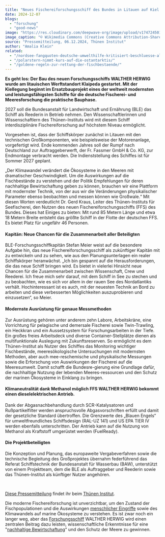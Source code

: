 ```yaml
---
title: "Neues Fischereiforschungsschiff des Bundes in Litauen auf Kiel gelegt"
date: 2024-12-07
blogs: 
  - "forschung"
  - "good-news"
image: "https://res.cloudinary.com/deepwave-org/image/upload/v1747245012/deepwave.org/walther_herwig_III_forschungsschiff_wikimedia_commons.jpg"
image_caption: "© Wikimedia Commons (Creative Commons Attribution-Share Alike 3.0 Unported)"
source: "Pressemitteilung, 06.12.2024, Thünen Institut"
author: "Amalia Klein"
related: 
  - "/nordsee-fangquoten-deutsche-umwelthilfe-kritisiert-beschluesse-als-unzureichend/"
  - "/polarstern-nimmt-kurs-auf-die-ostantarktis/"
  - "/goldene-regeln-zur-rettung-der-fischbestaende/"
---
```


**Es geht los: Der Bau des neuen Forschungsschiffs WALTHER HERWIG wurde am litauischen Werftstandort Klaipeda gestartet. Mit der Kiellegung beginnt im Ersatzbauprojekt eines der weltweit modernsten und leistungsfähigsten Schiffe für die deutsche Fischerei- und Meeresforschung die praktische Bauphase.**

2027 soll die Bundesanstalt für Landwirtschaft und Ernährung (BLE) das Schiff als Reederin in Betrieb nehmen. Den Wissenschaftlerinnen und Wissenschaftlern des Thünen-Instituts wird mit diesem Schiff interdisziplinäre Fischereiforschung auf höchstem Niveau ermöglicht.

Vorgesehen ist, dass der Schiffskörper zunächst in Litauen mit den technischen Großkomponenten, wie beispielsweise der Motorenanlage, vorgefertigt wird. Ende kommenden Jahres soll der Rumpf nach Deutschland zur Auftraggeberwerft, der Fr. Fassmer GmbH & Co. KG, zur Endmontage verbracht werden. Die Indienststellung des Schiffes ist für Sommer 2027 geplant.

„Der Klimawandel verändert die Ökosysteme in den Meeren mit dramatischer Geschwindigkeit. Um die Auswirkungen auf die Fischbestände zu verstehen und der Politik Empfehlungen für deren nachhaltige Bewirtschaftung geben zu können, brauchen wir eine Plattform mit modernster Technik, von der aus wir die Veränderungen physikalischer Parameter ebenso beobachten und messen können wie Großwale.“ Mit diesen Worten verdeutlicht Dr. Gerd Kraus, Leiter des Thünen-Instituts für Seefischerei, den Nutzen des neuen Fischereiforschungsschiffs (FFS) des Bundes. Dieses hat Einiges zu bieten: Mit rund 85 Metern Länge und etwa 18 Metern Breite entsteht das größte Schiff in der Flotte der deutschen FFS. Es bietet Platz für ungefähr 46 Personen.

#### Kapitän: Neue Chancen für die Zusammenarbeit aller Beteiligten

BLE-Forschungsschiffkapitän Stefan Meier weist auf die besondere Aufgabe hin, das neue Fischereiforschungsschiff als zukünftiger Kapitän mit zu entwickeln und zu sehen, wie aus den Planungsunterlagen ein realer Schiffskörper heranwächst. „Ich bin gespannt auf die Herausforderungen, die das neue Schiff bringen wird. Es bietet in vielerlei Hinsicht neue Chancen für die Zusammenarbeit zwischen Wissenschaft, Crew und Reederei. Ich freue mich sehr darauf, mit dem Schiff in See zu stechen und zu beobachten, wie es sich vor allem in der rauen See des Nordatlantiks verhält. Hochinteressant ist es auch, mit der neuesten Technik an Bord zu arbeiten und diese verbesserten Möglichkeiten auszuprobieren und einzusetzen“, so Meier.

#### Modernste Ausrüstung für genaue Messmethoden

Zur Ausrüstung gehören unter anderem zehn Labore, Arbeitskräne, eine Vorrichtung für pelagische und demersale Fischerei sowie Twin-Trawling, ein Heckkran und ein Aussetzsystem für Forschungsarbeiten in der Tiefe. Ein großes freies Arbeitsdeck und diverse Container-Stellplätze dienen als multifunktionale Auslegung mit Zukunftsreserven. So ermöglicht es dem Thünen-Institut als Nutzer des Schiffes das Monitoring wichtiger Fischbestände, meeresökologische Untersuchungen mit modernsten Methoden, aber auch mee-reschemische und physikalische Messungen sowie die Erforschung von Auswirkungen der Fischerei auf die Meeresumwelt. Damit schafft die Bundesre-gierung eine Grundlage dafür, die nachhaltige Nutzung der lebenden Meeres-ressourcen und den Schutz der marinen Ökosysteme in Einklang zu bringen.

#### Klimaneutralität dank Methanol möglich FFS WALTHER HERWIG bekommt einen dieselelektrischen Antrieb.

Dank der Abgasnachbehandlung durch SCR-Katalysatoren und Rußpartikelfilter werden anspruchsvolle Abgasvorschriften erfüllt und damit der gesetzliche Standard übertroffen. Die Grenzwerte des „Blauen Engels“ für umweltfreundliches Schiffsdesign (RAL-UZ 141) und US EPA TIER IV werden ebenfalls unterschritten. Der Antrieb kann auf die Nutzung von Methanol als Kraftstoff umgerüstet werden (FuelReady).

#### Die Projektbeteiligten

Die Konzeption und Planung, das europaweite Vergabeverfahren sowie die technische Begleitung des Großprojektes übernahm federführend das Referat Schiffstechnik der Bundesanstalt für Wasserbau (BAW), unterstützt von einem Projektteam, dem die BLE als Auftraggeber und Reederin sowie das Thünen-Institut als künftiger Nutzer angehören.

 

[Diese Pressemitteilung](https://www.thuenen.de/de/newsroom/presse/aktuelle-pressemitteilungen/detailansicht/neues-fischereiforschungsschiff-des-bundes-in-litauen-auf-kiel-gelegt) findet ihr beim [Thünen Institut](https://www.thuenen.de/).

Die moderne Fischereiforschung ist unverzichtbar, um den Zustand der Fischpopulationen und die Auswirkungen [menschlicher Eingriffe](https://www.deepwave.org/nordsee-fangquoten-deutsche-umwelthilfe-kritisiert-beschluesse-als-unzureichend/) sowie des Klimawandels auf marine Ökosysteme zu verstehen. Es ist zwar noch ein langer weg, aber das [Forschungsschiff](https://www.deepwave.org/polarstern-nimmt-kurs-auf-die-ostantarktis/) WALTHER HERWIG wird einen zentralen Beitrag dazu leisten, wissenschaftliche Erkenntnisse für eine "[nachhaltige Bewirtschaftung](https://www.deepwave.org/goldene-regeln-zur-rettung-der-fischbestaende/)" und den Schutz der Meere zu gewinnen.
